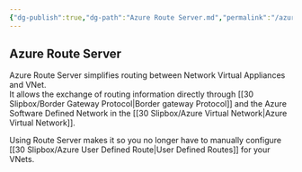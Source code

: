```yaml
---
{"dg-publish":true,"dg-path":"Azure Route Server.md","permalink":"/azure-route-server/","tags":["notes"]}
---
```



## Azure Route Server

Azure Route Server simplifies routing between Network Virtual Appliances and VNet.  
It allows the exchange of routing information directly through [[30 Slipbox/Border Gateway Protocol\|Border gateway Protocol]] and the Azure Software Defined Network in the [[30 Slipbox/Azure Virtual Network\|Azure Virtual Network]].

Using Route Server makes it so you no longer have to manually configure [[30 Slipbox/Azure User Defined Route\|User Defined Routes]] for your VNets.
